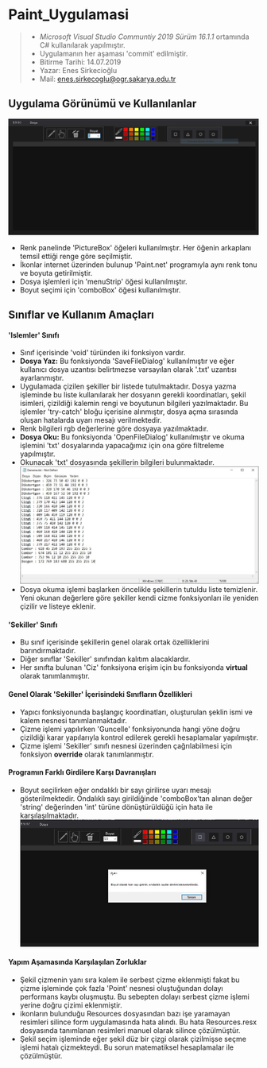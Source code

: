 # Paint_Uygulamasi
> * _Microsoft Visual Studio Communtiy 2019
 Sürüm 16.1.1_ ortamında
 C# kullanılarak yapılmıştır.
> * Uygulamanın her aşaması 'commit' edilmiştir.
> * Bitirme Tarihi: 14.07.2019
> * Yazar: Enes Sirkecioğlu
> * Mail: enes.sirkecoglu@ogr.sakarya.edu.tr

## Uygulama Görünümü ve Kullanılanlar
 ![Resim](/Paint_Uygulamasi/Resources/pu_ss1.JPG)

* Renk panelinde 'PictureBox' öğeleri kullanılmıştır. Her öğenin arkaplanı temsil ettiği renge göre seçilmiştir.
* İkonlar internet üzerinden bulunup 'Paint.net' programıyla aynı renk tonu ve boyuta getirilmiştir.
* Dosya işlemleri için 'menuStrip' öğesi kullanılmıştır.
* Boyut seçimi için 'comboBox' öğesi kullanılmıştır.

## Sınıflar ve Kullanım Amaçları

#### 'Islemler' Sınıfı
* Sınıf içerisinde 'void' türünden iki fonksiyon vardır.
* **Dosya Yaz:** Bu fonksiyonda 'SaveFileDialog' kullanılmıştır ve eğer kullanıcı dosya uzantısı belirtmezse varsayılan olarak '.txt' uzantısı ayarlanmıştır. 
* Uygulamada çizilen şekiller bir listede tutulmaktadır. Dosya yazma işleminde bu liste kullanılarak her dosyanın gerekli koordinatları, şekil isimleri, çizildiği kalemin rengi ve boyutunun bilgileri yazılmaktadır. Bu işlemler 'try-catch' bloğu içerisine alınmıştır, dosya açma sırasında oluşan hatalarda uyarı mesajı verilmektedir.
* Renk bilgileri rgb değerlerine göre dosyaya yazılmaktadır.
* **Dosya Oku:** Bu fonksiyonda 'OpenFileDialog' kullanılmıştır ve okuma işlemini 'txt' dosyalarında yapacağımız için ona göre filtreleme yapılmıştır.
* Okunacak 'txt' dosyasında şekillerin bilgileri bulunmaktadır.
![Resim](/Paint_Uygulamasi/Resources/pu_ss2.JPG)
* Dosya okuma işlemi başlarken öncelikle şekillerin tutuldu liste temizlenir. Yeni okunan değerlere göre şekiller kendi cizme fonksiyonları ile yeniden çizilir ve listeye eklenir.


#### 'Sekiller' Sınıfı
* Bu sınıf içerisinde şekillerin genel olarak ortak özelliklerini barındırmaktadır.
* Diğer sınıflar 'Sekiller' sınıfından kalıtım alacaklardır.
* Her sınıfta bulunan 'Ciz' fonksiyona erişim için bu fonksiyonda **virtual** olarak tanımlanmıştır.

#### Genel Olarak 'Sekiller' İçerisindeki Sınıfların Özellikleri
* Yapıcı fonksiyonunda başlangıç koordinatları, oluşturulan şeklin ismi ve kalem nesnesi tanımlanmaktadır.
* Çizme işlemi yapılırken 'Guncelle' fonksiyonunda  hangi yöne doğru çizildiği karar yapılarıyla kontrol edilerek gerekli hesaplamalar yapılmıştır.
* Çizme işlemi 'Sekiller' sınıfı nesnesi üzerinden çağrılabilmesi için fonksiyon **override** olarak tanımlanmıştır.

#### Programın Farklı Girdilere Karşı Davranışları
* Boyut seçilirken eğer ondalıklı bir sayı girilirse uyarı mesajı gösterilmektedir. Ondalıklı sayı girildiğinde 'comboBox'tan alınan değer 'string' değerinden 'int' türüne dönüştürüldüğü için hata ile karşılaşılmaktadır.
![Resim](Paint_Uygulamasi/Resources/pu_ss3.JPG)

#### Yapım Aşamasında Karşılaşılan Zorluklar
* Şekil çizmenin yanı sıra kalem ile serbest çizme eklenmişti fakat bu çizme işleminde çok fazla 'Point' nesnesi oluştuğundan dolayı performans kaybı oluşmuştu. Bu sebepten dolayı serbest çizme işlemi yerine doğru çizimi eklenmiştir.
* ikonların bulunduğu Resources dosyasından bazı işe yaramayan resimleri silince form uygulamasında hata alındı. Bu hata Resources.resx dosyasında tanımlanan resimleri manuel olarak silince çözülmüştür.
* Şekil seçim işleminde eğer şekil düz bir çizgi olarak çizilmişse seçme işlemi hatalı çizmekteydi. Bu sorun matematiksel hesaplamalar ile çözülmüştür.

